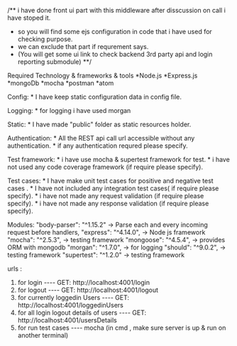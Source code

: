 
/** i have done front ui part with this middleware after disscussion on call i have stoped it.
 * so you will find some ejs configuration in code that i have used for checking purpose.
 * we can exclude that part if requrement says.
 * (You will get some ui link to check backend 3rd party api and login reporting submodule)
 **/


Required Technology & frameworks & tools
	*Node.js
	*Express.js
	*mongoDb
	*mocha
	*postman
	*atom
	
Config:
	* I have keep static configuration data in config file.
	
Logging:
	* for logging i have used morgan 
	
Static:
	* I have made "public" folder as static resources holder.	
	
Authentication:
	* All the REST api call url accessible without any authentication.
	* if any authentication requred please specify.
	
Test framework:
	* i have use mocha & supertest framework for test.
	* i have not used any code coverage framework (if require please specify).
	
Test cases:
	* I have make unit test cases for positive and negative test cases .
	* I have not included any integration test cases( if require please specify).
	* i have not made any request validation (if require please specify).
	* i have not made any response validation (if require please specify).

Modules:
	"body-parser": "^1.15.2" -> Parse each and every incoming request before handlers, 
    "express": "^4.14.0",	 -> Node js framework
    "mocha": "^2.5.3",		 -> testing framework
    "mongoose": "^4.5.4",	 -> provides ORM with mongodb
    "morgan": "^1.7.0",		 -> for logging
    "should": "^9.0.2",		 -> testing framework
    "supertest": "^1.2.0"	 -> testing framework

	
urls :
 1. for login  							  ---- GET: http://localhost:4001/login	
 2. for logout 							  ---- GET: http://localhost:4001/logout	 
 3. for currently loggedin Users 		  ---- GET: http://localhost:4001/loggedinUsers
 4.	for all login logout details of users ---- GET: http://localhost:4001/usersDetails
 5. for run test cases					  ---- mocha (in cmd , make sure server is up & run on another terminal)
 